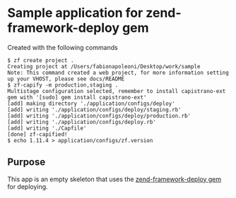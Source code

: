 # Sample application for zend-framework-deploy gem

Created with the following commands

    $ zf create project .
    Creating project at /Users/fabionapoleoni/Desktop/work/sample
    Note: This command created a web project, for more information setting up your VHOST, please see docs/README
    $ zf-capify -m production,staging .
    Multistage configuration selected, remember to install capistrano-ext gem with '[sudo] gem install capistrano-ext'
    [add] making directory './application/configs/deploy'
    [add] writing './application/configs/deploy/staging.rb'
    [add] writing './application/configs/deploy/production.rb'
    [add] writing './application/configs/deploy.rb'
    [add] writing './Capfile'
    [done] zf-capified!
    $ echo 1.11.4 > application/configs/zf.version

## Purpose

This app is an empty skeleton that uses the [zend-framework-deploy gem](https://github.com/fabn/zend-framework-deploy) for deploying.
